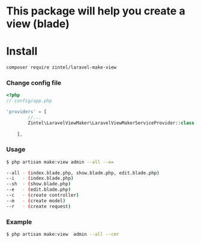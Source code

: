 # This package will help you create a view (blade)

# Install
```bash
composer require zintel/laravel-make-view
```
### Change config file
```php
<?php
// config/app.php

'providers' = [
        //...  
        Zintel\LaravelViewMaker\LaravelViewMakerServiceProvider::class,
        
    ],
```

### Usage
```bash
$ php artisan make:view admin --all --o=

--all - (index.blade.php, show.blade.php, edit.blade.php)
--i   - (index.blade.php)
--sh  - (show.blade.php)
--e   - (edit.blade.php)
--c   - (create controller)
--m   - (create model)
--r   - (create request)
```
### Example
```bash
$ php artisan make:view  admin --all --cmr
```
